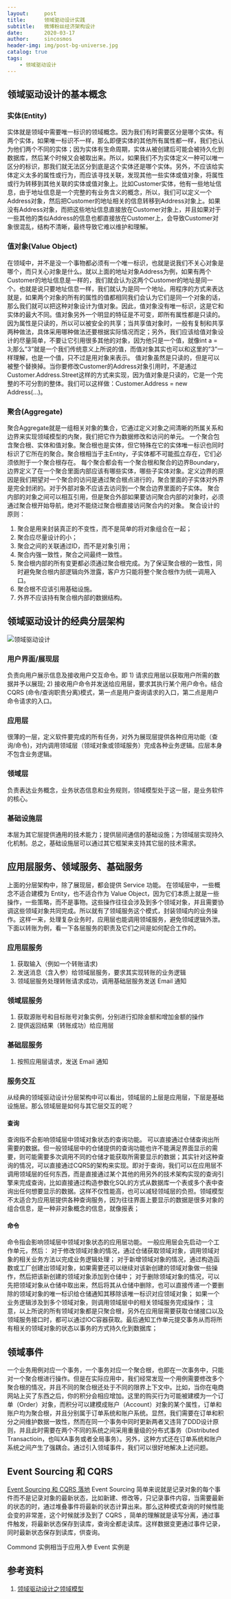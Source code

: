 ```yaml
---
layout:     post
title:      领域驱动设计实践
subtitle:   微博粉丝经济架构设计
date:       2020-03-17
author:     sincosmos
header-img: img/post-bg-universe.jpg
catalog: true
tags:
    - 领域驱动设计
---  
```


## 领域驱动设计的基本概念

### 实体(Entity)
实体就是领域中需要唯一标识的领域概念。因为我们有时需要区分是哪个实体。有两个实体，如果唯一标识不一样，那么即便实体的其他所有属性都一样，我们也认为他们两个不同的实体；因为实体有生命周期，实体从被创建后可能会被持久化到数据库，然后某个时候又会被取出来。所以，如果我们不为实体定义一种可以唯一区分的标识，那我们就无法区分到底是这个实体还是哪个实体。另外，不应该给实体定义太多的属性或行为，而应该寻找关联，发现其他一些实体或值对象，将属性或行为转移到其他关联的实体或值对象上。比如Customer实体，他有一些地址信息，由于地址信息是一个完整的有业务含义的概念，所以，我们可以定义一个Address对象，然后把Customer的地址相关的信息转移到Address对象上。如果没有Address对象，而把这些地址信息直接放在Customer对象上，并且如果对于一些其他的类似Address的信息也都直接放在Customer上，会导致Customer对象很混乱，结构不清晰，最终导致它难以维护和理解。

### 值对象(Value Object)
在领域中，并不是没一个事物都必须有一个唯一标识，也就是说我们不关心对象是哪个，而只关心对象是什么。就以上面的地址对象Address为例，如果有两个Customer的地址信息是一样的，我们就会认为这两个Customer的地址是同一个。也就是说只要地址信息一样，我们就认为是同一个地址。用程序的方式来表达就是，如果两个对象的所有的属性的值都相同我们会认为它们是同一个对象的话，那么我们就可以把这种对象设计为值对象。因此，值对象没有唯一标识，这是它和实体的最大不同。值对象另外一个明显的特征是不可变，即所有属性都是只读的。因为属性是只读的，所以可以被安全的共享；当共享值对象时，一般有复制和共享两种做法，具体采用哪种做法还要根据实际情况而定；另外，我们应该给值对象设计的尽量简单，不要让它引用很多其他的对象，因为他只是一个值，就像int a = 3;那么”3”就是一个我们传统意义上所说的值，而值对象其实也可以和这里的”3”一样理解，也是一个值，只不过是用对象来表示。
值对象虽然是只读的，但是可以被整个替换掉。当你要修改Customer的Address对象引用时，不是通过Customer.Address.Street这样的方式来实现，因为值对象是只读的，它是一个完整的不可分割的整体。我们可以这样做：Customer.Address = new Address(…)。

### 聚合(Aggregate)
聚合Aggregate就是一组相关对象的集合，它通过定义对象之间清晰的所属关系和边界来实现领域模型的内聚，我们把它作为数据修改和访问的单元。
一个聚合包含聚合根、实体和值对象。聚合根也是实体，但它特殊在它的实体唯一标识也同时标识了它所在的聚合。聚合根相当于主Entity，子实体都不可能孤立存在，它们必须依附于一个聚合根存在。
每个聚合都会有一个聚合根和聚合的边界Boundary，边界定义了在一个聚合里面内部应该有哪些实体，哪些子实体对象。定义边界的原因是我们期望对一个聚合的访问是通过聚合根点进行的，聚合里面的子实体对外界是完全封闭的。对于外部对象不应该去访问到一个聚合边界里面的子实体。
聚合内部的对象之间可以相互引用，但是聚合外部如果要访问聚合内部的对象时，必须通过聚合根开始导航，绝对不能绕过聚合根直接访问聚合内的对象。
聚合设计的原则：
1) 聚合是用来封装真正的不变性，而不是简单的将对象组合在一起；
2) 聚合应尽量设计的小；
3) 聚合之间的关联通过ID，而不是对象引用；
4) 聚合内强一致性，聚合之间最终一致性。
5) 聚合根内部的所有变更都必须通过聚合根完成。为了保证聚合根的一致性，同时避免聚合根内部逻辑向外泄露，客户方只能将整个聚合根作为统一调用入口。
6) 聚合根不应该引用基础设施。
7) 外界不应该持有聚合根内部的数据结构。


## 领域驱动设计的经典分层架构
![领域驱动设计](https://images0.cnblogs.com/blog/13665/201311/07230316-6cddb04bdbf840e18b06e466a613de50.png)

### 用户界面/展现层
负责向用户展示信息及接收用户交互命令。即 1) 请求应用层以获取用户所需的数据并予以展现; 2) 接收用户命令并发送给应用层，要求其执行某个用户命令。结合 CQRS (命令/查询职责分离)模式，第一点是用户查询请求的入口，第二点是用户命令请求的入口。

### 应用层
很薄的一层，定义软件要完成的所有任务，对外为展现层提供各种应用功能（查询/命令)，对内调用领域层（领域对象或领域服务）完成各种业务逻辑。应层本身不包含业务逻辑。

### 领域层
负责表达业务概念，业务状态信息和业务规则，领域模型处于这一层，是业务软件的核心。

### 基础设施层
本层为其它层提供通用的技术能力；提供层间通信的基础设施；为领域层实现持久化机制。总之，基础设施层可以通过其它框架来支持其它层的技术需求。

## 应用层服务、领域服务、基础服务
上面的分层架构中，除了展现层，都会提供 Service 功能。
在领域层中，一些概念不适合建模为 Entity，也不适合作为 Value Object，因为它们本质上就是一些操作，一些策略，而不是事物。这些操作往往会涉及到多个领域对象，并且需要协调这些领域对象共同完成。所以就有了领域服务这个模式，封装领域内的业务操作。这样一来，处理复杂业务时，应用层也能调用领域服务，避免领域逻辑外泄。
下面以转账为例，看一下各层服务的职责及它们之间是如何配合工作的。

### 应用层服务
1. 获取输入（例如一个转账请求)
2. 发送消息（含入参）给领域层服务，要求其实现转账的业务逻辑
3. 领域层服务处理转账请求成功，调用基础层服务发送 Email 通知

### 领域层服务
1. 获取源账号和目标账号对象实例，分别进行扣除金额和增加金额的操作
2. 提供返回结果（转账成功）给应用层

### 基础层服务
1. 按照应用层请求，发送 Email 通知

### 服务交互
从经典的领域驱动设计分层架构中可以看出，领域层的上层是应用层，下层是基础设施层。那么领域层是如何与其它层交互的呢？
#### 查询
查询指不会影响领域层中领域对象状态的查询功能。
可以直接通过仓储查询出所需要的数据。但一般领域层中的仓储提供的查询功能也许不能满足界面显示的需要，则可能需要多次调用不同的仓储才能获取所需要显示的数据；其实针对这种查询的情况，可以直接通过CQRS的架构来实现。即对于查询，我们可以在应用层不调用领域层的任何东西，而是直接通过某个其他的用另外的技术架构实现的查询引擎来完成查询，比如直接通过构造参数化SQL的方式从数据库一个表或多个表中查询出任何想要显示的数据。这样不仅性能高，也可以减轻领域层的负担。领域模型不太适合为应用层提供各种查询服务，因为往往界面上要显示的数据是很多对象的组合信息，是一种非对象概念的信息，就像报表；
#### 命令
命令指会影响领域层中领域对象状态的应用层功能。
一般应用层会先启动一个工作单元，然后：
对于修改领域对象的情况，通过仓储获取领域对象，调用领域对象的相关业务方法以完成业务逻辑处理；
对于新增领域对象的情况，通过构造函数或工厂创建出领域对象，如果需要还可以继续对该新创建的领域对象做一些操作，然后把该新创建的领域对象添加到仓储中；
对于删除领域对象的情况，可以先把领域对象从仓储中取出来，然后将其从仓储中删除，也可以直接传递一个要删除的领域对象的唯一标识给仓储通知其移除该唯一标识对应领域对象；
如果一个业务逻辑涉及到多个领域对象，则调用领域层中的相关领域服务完成操作；
注意，以上所说的所有领域对象都是只聚合根，另外在应用层需要获取仓储接口以及领域服务接口时，都可以通过IOC容器获取。最后通知工作单元提交事务从而将所有相关的领域对象的状态以事务的方式持久化到数据库；

## 领域事件
一个业务用例对应一个事务，一个事务对应一个聚合根，也即在一次事务中，只能对一个聚合根进行操作。但是在实际应用中，我们经常发现一个用例需要修改多个聚合根的情况，并且不同的聚合根还处于不同的限界上下文中。比如，当你在电商网站上买了东西之后，你的积分会相应增加。这里的购买行为可能被建模为一个订单（Order）对象，而积分可以建模成账户（Account）对象的某个属性，订单和账户均为聚合根，并且分别属于订单系统和账户系统。显然，我们需要在订单和积分之间维护数据一致性，然而在同一个事务中同时更新两者又违背了DDD设计原则，并且此时需要在两个不同的系统之间采用重量级的分布式事务（Distributed Transactioin，也叫XA事务或者全局事务）。另外，这种方式还在订单系统和账户系统之间产生了强耦合。通过引入领域事件，我们可以很好地解决上述问题。


## Event Sourcing 和 CQRS
[Event Sourcing 和 CQRS 落地](https://www.infoq.cn/article/JmiZRu85W7i4W-HsoX5t)
Event Sourcing 简单来说就是记录对象的每个事件而不是记录对象的最新状态，比如新建、修改等，只记录事件内容，当需要最新的状态的时，通过堆叠事件将最新的状态计算出来。那么这种模式查询的时候性能会变的非常差，这个时候就涉及到了 CQRS ，简单的理解就是读写分离，通过事件触发，将最新状态保存到读库，查询全都走读库。这样数据变更通过事件记录，同时最新状态保存到读库，供查询。

Commond 实例相当于应用入参
Event 实例是

## 参考资料
1. [领域驱动设计之领域模型](https://www.cnblogs.com/netfocus/archive/2011/10/10/2204949.html)

